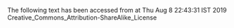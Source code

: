 The following text has been accessed from at Thu Aug 8 22:43:31 IST 2019
Creative_Commons_Attribution-ShareAlike_License
